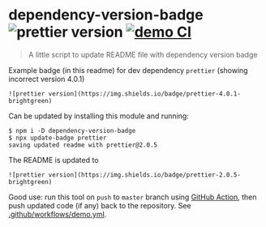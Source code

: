 # dependency-version-badge ![prettier version](https://img.shields.io/badge/prettier-2.0.5-brightgreen) [![demo CI][ci image]][ci url]

> A little script to update README file with dependency version badge

Example badge (in this readme) for dev dependency `prettier` (showing incorrect version 4.0.1)

    ![prettier version](https://img.shields.io/badge/prettier-4.0.1-brightgreen)

Can be updated by installing this module and running:

```shell
$ npm i -D dependency-version-badge
$ npx update-badge prettier
saving updated readme with prettier@2.0.5
```

The README is updated to

    ![prettier version](https://img.shields.io/badge/prettier-2.0.5-brightgreen)

Good use: run this tool on `push` to `master` branch using [GitHub Action](https://glebbahmutov.com/blog/trying-github-actions/), then push updated code (if any) back to the repository. See [.github/workflows/demo.yml](.github/workflows/demo.yml).

[ci image]: https://github.com/bahmutov/dependency-version-badge/workflows/Demo/badge.svg?branch=master
[ci url]: https://github.com/bahmutov/dependency-version-badge/actions
